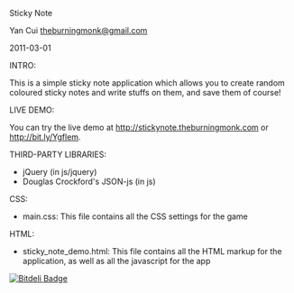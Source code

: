 Sticky Note

Yan Cui
theburningmonk@gmail.com

2011-03-01

INTRO:

This is a simple sticky note application which allows you to create random coloured sticky notes and
write stuffs on them, and save them of course!

LIVE DEMO:

You can try the live demo at http://stickynote.theburningmonk.com or http://bit.ly/Ygflem.

THIRD-PARTY LIBRARIES:
* jQuery (in js/jquery)
* Douglas Crockford's JSON-js (in js)

CSS:
* main.css: This file contains all the CSS settings for the game

HTML:
* sticky_note_demo.html: This file contains all the HTML markup for the application, as well as all
the javascript for the app


[![Bitdeli Badge](https://d2weczhvl823v0.cloudfront.net/theburningmonk/sticky-note/trend.png)](https://bitdeli.com/free "Bitdeli Badge")

